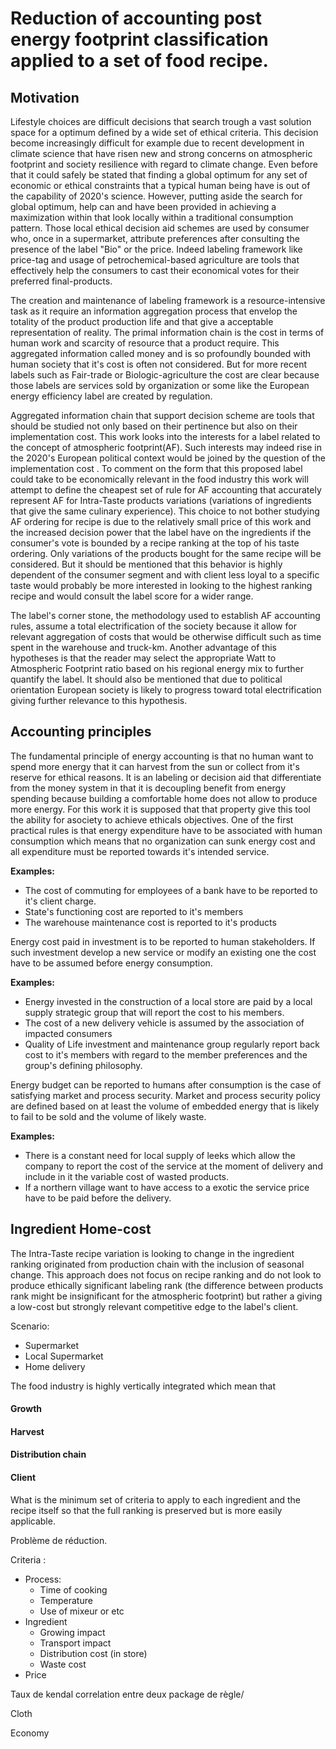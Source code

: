 # Reduction of accounting post energy footprint classification applied to a set of food recipe.

## Motivation

Lifestyle choices are difficult decisions that search trough a vast solution space for a optimum defined by a wide set of ethical criteria.
This decision become increasingly difficult for example due to recent development in climate science that have risen new and strong concerns on atmospheric footprint and society resilience with regard to climate change.
Even before that it could safely be stated that finding a global optimum for any set of economic or ethical constraints that a typical human being have is out of the capability of 2020's science.
However, putting aside the search for global optimum, help can and have been provided in achieving a maximization within that look locally within a traditional consumption pattern.
Those local ethical decision aid schemes are used by consumer who, once in a supermarket, attribute preferences after consulting the presence of the label "Bio" or the price.
Indeed labeling framework like price-tag and usage of petrochemical-based agriculture are tools that effectively help the consumers to cast their economical votes for their preferred final-products.

The creation and maintenance of labeling framework is a resource-intensive task as it require an information aggregation process that envelop the totality of the product production life and that give a acceptable representation of reality.
The primal information chain is the cost in terms of human work and scarcity of resource that a product require.
This aggregated information called money and is so profoundly bounded with human society that it's cost is often not considered.
But for more recent labels such as Fair-trade or Biologic-agriculture the cost are clear because those labels are services sold by organization or some like the European energy efficiency label are created by regulation.

Aggregated information chain that support decision scheme are tools that should be studied not only based on their pertinence but also on their implementation cost.
This work looks into the interests for a label related to the concept of atmospheric footprint(AF).
Such interests may indeed rise in the 2020's European political context would be joined by  the question of the implementation cost .
To comment on the form that this proposed label could take to be economically relevant in the food industry this work will attempt to define the cheapest set of rule for AF accounting that accurately represent AF for Intra-Taste products variations (variations of ingredients that give the same culinary experience).
This choice to not bother studying AF ordering for recipe is due to the relatively small price of this work and the increased decision power that the label have on the ingredients if the consumer's vote is bounded by a recipe ranking at the top of his taste ordering.
Only variations of the products bought for the same recipe will be considered.
But it should be mentioned that this behavior is highly dependent of the consumer segment and with client less loyal to a specific taste would probably be more interested in looking to the highest ranking recipe and would consult the label score for a wider range.

The label's corner stone, the methodology used to establish AF accounting rules, assume a total electrification of the society because it allow for relevant aggregation of costs that would be otherwise difficult such as time spent in the warehouse and truck-km.
Another advantage of this hypotheses is that the reader may select the appropriate Watt to Atmospheric Footprint ratio based on his regional energy mix to further quantify the label.
It should also be mentioned that due to political orientation European society is likely to progress toward total electrification giving further relevance to this hypothesis.

## Accounting principles

The fundamental principle of energy accounting is that no human want to spend more energy that it can harvest from the sun or collect from it's reserve for ethical reasons.
It is an labeling or decision aid that differentiate from the money system in that it is decoupling benefit from energy spending because building a comfortable home does not allow to produce more energy.
For this work it is supposed that that property give this tool the ability for asociety to achieve ethicals objectives.
One of the first practical rules is that energy expenditure have to be associated with human consumption which means that no organization can sunk energy cost and all expenditure must be reported towards it's intended service.

__Examples:__

- The cost of commuting for employees of a bank have to be reported to it's client charge.
- State's functioning cost are reported to it's members
- The warehouse maintenance cost is reported to it's products


Energy cost paid in investment is to be reported to human stakeholders.
If such investment develop a new service or modify an existing one the cost have to be assumed before energy consumption.

__Examples:__

- Energy invested in the construction of a local store are paid by a local supply strategic group that will report the cost to his members.
- The cost of a new delivery vehicle is assumed by the association of impacted consumers
- Quality of Life investment and maintenance group regularly report back cost to it's members with regard to the member preferences and the group's defining philosophy.

Energy budget can be reported to humans after consumption is the case of satisfying market and process security.
Market and process security policy are defined based on at least the volume of embedded energy that is likely to fail to be sold and the volume of likely waste.

__Examples:__

- There is a constant need for local supply of leeks which allow the company to report the cost of the service at the moment of delivery and include in it the variable cost of wasted products.
- If a northern village want to have access to a exotic the service price have to be paid before the delivery.

## Ingredient Home-cost

The Intra-Taste recipe variation is looking to change in the ingredient ranking originated from production chain with the inclusion of seasonal change.
This approach does not focus on recipe ranking and do not look to produce ethically significant labeling rank (the difference between products rank might be insignificant for the  atmospheric footprint) but rather a giving a low-cost but strongly relevant competitive edge to the label's client.

Scenario:

- Supermarket
- Local Supermarket
- Home delivery


The food industry is highly vertically integrated which mean that

#### Growth

#### Harvest

#### Distribution chain

#### Client

What is the minimum set of criteria to apply to each ingredient and the recipe itself so that the full ranking is preserved but is more easily applicable.

Problème de réduction.

Criteria :
- Process:
  - Time of cooking
  - Temperature
  - Use of mixeur or etc
- Ingredient
  - Growing impact
  - Transport impact
  - Distribution cost (in store)
  - Waste cost
- Price

Taux de kendal correlation entre deux package de règle/





Cloth


Economy
